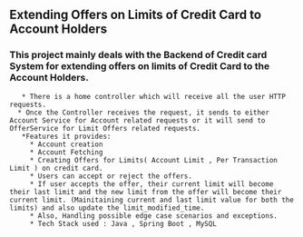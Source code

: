 ## Extending Offers on Limits of Credit Card to Account Holders

###    This project mainly deals with the Backend of Credit card System for extending offers on limits of Credit Card to the Account Holders.

       * There is a home controller which will receive all the user HTTP requests.
      * Once the Controller receives the request, it sends to either Account Service for Account related requests or it will send to OfferService for Limit Offers related requests.
       *Features it provides:
         * Account creation
         * Account Fetching
         * Creating Offers for Limits( Account Limit , Per Transaction Limit ) on credit card.
         * Users can accept or reject the offers.
         * If user accepts the offer, their current limit will become their last limit and the new limit from the offer will become their current limit. (Mainitaining current and last limit value for both the limits) and also update the limit_modified_time.
         * Also, Handling possible edge case scenarios and exceptions.
         * Tech Stack used : Java , Spring Boot , MySQL
